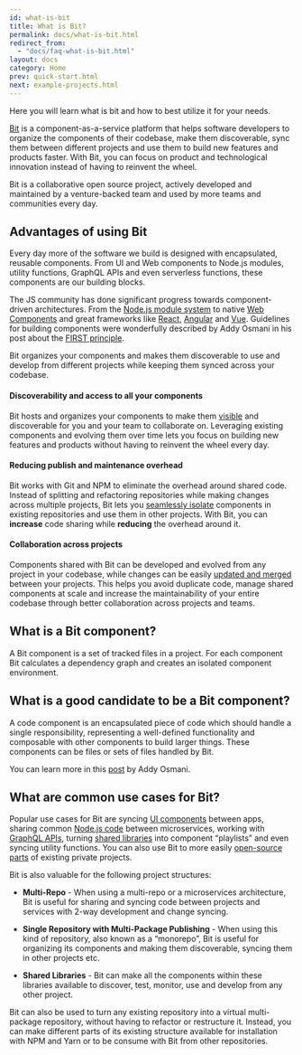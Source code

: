 ```yaml
---
id: what-is-bit
title: What is Bit?
permalink: docs/what-is-bit.html
redirect_from:
  - "docs/faq-what-is-bit.html"
layout: docs
category: Home
prev: quick-start.html
next: example-projects.html
---
```


Here you will learn what is bit and how to best utilize it for your needs.

[Bit](https://bitsrc.io) is a component-as-a-service platform that helps software developers to organize the components of their codebase, make them discoverable, sync them between different projects and use them to build new features and products faster. With Bit, you can focus on product and technological innovation instead of having to reinvent the wheel.

Bit is a collaborative open source project, actively developed and maintained by a venture-backed team and used by more teams and communities every day.

## Advantages of using Bit

Every day more of the software we build is designed with encapsulated, reusable components. From UI and Web components to Node.js modules, utility functions, GraphQL APIs and even serverless functions, these components are our building blocks.

The JS community has done significant progress towards component-driven architectures. From the [Node.js module system](https://nodejs.org/api/modules.html) to native [Web Components](https://developer.mozilla.org/en-US/docs/Web/Web_Components) and  great frameworks like [React](https://reactjs.com), [Angular](https://angular.io) and [Vue](https://vuejs.org/). Guidelines for building components were wonderfully described by Addy Osmani in his post about the [FIRST principle](https://addyosmani.com/first/).

Bit organizes your components and makes them discoverable to use and develop from different projects while keeping them synced across your codebase.

#### Discoverability and access to all your components 

Bit hosts and organizes your components to make them [visible](https://blog.bitsrc.io/introducing-the-live-react-component-playground-d8c281352ee7) and discoverable for you and your team to collaborate on. Leveraging existing components and evolving them over time lets you focus on building new features and products without having to reinvent the wheel every day.

#### Reducing publish and maintenance overhead

Bit works with Git and NPM to eliminate the overhead around shared code. Instead of splitting and refactoring repositories while making changes across multiple projects, Bit lets you [seamlessly isolate](https://blog.bitsrc.io/how-to-publish-multiple-packages-from-any-repository-in-5-minutes-9aafd31d85b7) components in existing repositories and use them in other projects. With Bit, you can **increase** code sharing while **reducing** the overhead around it.

#### Collaboration across projects

Components shared with Bit can be developed and evolved from any project in your codebase, while changes can be easily [updated and merged](https://medium.com/p/b943656e75e3/edit) between your projects. This helps you avoid duplicate code, manage shared components at scale and increase the maintainability of your entire codebase through better collaboration across projects and teams.

## What is a Bit component?

A Bit component is a set of tracked files in a project. For each component Bit calculates a dependency graph and creates an isolated component environment.

## What is a good candidate to be a Bit component?

A code component is an encapsulated piece of code which should handle a single responsibility, representing a well-defined functionality and composable with other components to build larger things. These components can be files or sets of files handled by Bit.

You can learn more in this [post](https://addyosmani.com/first/) by Addy Osmani.

## What are common use cases for Bit?

Popular use cases for Bit are syncing [UI components](https://blog.bitsrc.io/how-to-easily-share-react-components-between-projects-3dd42149c09) between apps, sharing common [Node.js code](https://blog.bitsrc.io/how-we-successfully-share-and-reuse-code-between-microservices-at-scale-20fcfaebc6d0) between microservices, working with [GraphQL APIs](https://blog.bitsrc.io/make-your-graphql-api-easier-to-adopt-through-components-d84810e75eea), turning [shared libraries](https://blog.bitsrc.io/turning-your-component-library-into-a-component-playlist-with-bit-a8cae43f0f9d) into component “playlists” and even syncing utility functions. You can also use Bit to more easily [open-source parts](https://blog.bitsrc.io/how-to-open-source-parts-of-your-private-project-with-bit-113cc2e1af9c) of existing private projects.

Bit is also valuable for the following project structures:

- **Multi-Repo** - When using a multi-repo or a microservices architecture, Bit is useful for sharing and syncing code between projects and services with 2-way development and change syncing.

- **Single Repository with Multi-Package Publishing** - When using this kind of repository, also known as a “monorepo”, Bit is useful for organizing its components and making them discoverable, syncing them in other projects etc.

- **Shared Libraries** - Bit can make all the components within these libraries available to discover, test, monitor, use and develop from any other project.

Bit can also be used to turn any existing repository into a virtual multi-package repository, without having to refactor or restructure it. Instead, you can make different parts of its existing structure available for installation with NPM and Yarn or to be consume with Bit from other repositories.
